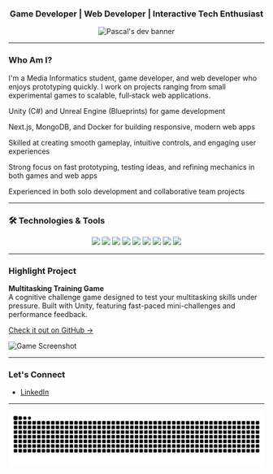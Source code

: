 <!-- Clean full-width visual (replace this with a better quality custom banner or ask me to design one) -->


<h3 align="center">Game Developer | Web Developer | Interactive Tech Enthusiast</h3>

<p align="center">
  <img src="https://media.giphy.com/media/qgQUggAC3Pfv687qPC/giphy.gif" width="250" alt="Pascal's dev banner" />
</p>

---

### Who Am I?

I'm a Media Informatics student, game developer, and web developer who enjoys prototyping quickly. I work on projects ranging from small experimental games to scalable, full‑stack web applications.

Unity (C#) and Unreal Engine (Blueprints) for game development

Next.js, MongoDB, and Docker for building responsive, modern web apps

Skilled at creating smooth gameplay, intuitive controls, and engaging user experiences

Strong focus on fast prototyping, testing ideas, and refining mechanics in both games and web apps

Experienced in both solo development and collaborative team projects

---

### 🛠 Technologies & Tools

<p align="center">
  <img src="https://cdn.jsdelivr.net/gh/devicons/devicon/icons/unity/unity-original.svg" height="40" />
  <img src="https://cdn.jsdelivr.net/gh/devicons/devicon/icons/unrealengine/unrealengine-original.svg" height="40" />
  <img src="https://cdn.jsdelivr.net/gh/devicons/devicon/icons/csharp/csharp-original.svg" height="40" />
  <img src="https://cdn.jsdelivr.net/gh/devicons/devicon/icons/javascript/javascript-original.svg" height="40" />
  <img src="https://cdn.jsdelivr.net/gh/devicons/devicon/icons/html5/html5-original.svg" height="40" />
  <img src="https://cdn.jsdelivr.net/gh/devicons/devicon/icons/css3/css3-original.svg" height="40" />
  <img src="https://cdn.jsdelivr.net/gh/devicons/devicon/icons/mongodb/mongodb-original.svg" height="40" />
  <img src="https://cdn.jsdelivr.net/gh/devicons/devicon/icons/nextjs/nextjs-original.svg" height="40" />
  <img src="https://cdn.jsdelivr.net/gh/devicons/devicon/icons/docker/docker-original.svg" height="40" />

</p>


---

### Highlight Project

**Multitasking Training Game**  
A cognitive challenge game designed to test your multitasking skills under pressure. Built with Unity, featuring fast-paced mini-challenges and performance feedback.

[Check it out on GitHub →](https://github.com/ChariotGames/I-Cant-C-Sharp)

![Game Screenshot](https://github.com/user-attachments/assets/37ab44a9-0777-470e-b9fd-623ab037f78c)

---

### Let's Connect

- [LinkedIn](https://www.linkedin.com/in/pascal-radtke-280459360/)

---

<img src="https://raw.githubusercontent.com/Larry-Master/Larry-Master/output/snake.svg" alt="Snake animation" />

###

###

